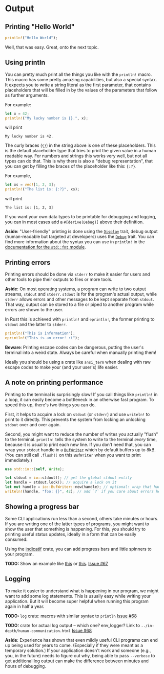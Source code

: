 # Output

## Printing "Hello World"

```rust
println!("Hello World");
```

Well, that was easy.
Great, onto the next topic.

## Using println

You can pretty much print all the things you like
with the `println!` macro.
This macro has some pretty amazing capabilities,
but also a special syntax.
It expects you to write a string literal as the first parameter,
that contains placeholders that will be filled in
by the values of the parameters that follow as further arguments.

For example:

```rust
let x = 42;
println!("My lucky number is {}.", x);
```

will print

```console
My lucky number is 42.
```

The curly braces (`{}`) in the string above is one of these placeholders.
This is the default placeholder type
that tries to print the given value in a human readable way.
For numbers and strings this works very well,
but not all types can do that.
This is why there is also a "debug representation",
that you can get by filling the braces of the placeholder like this: `{:?}`.

For example,

```rust
let xs = vec![1, 2, 3];
println!("The list is: {:?}", xs);
```

will print

```console
The list is: [1, 2, 3]
```

If you want your own data types to be printable for debugging and logging,
you can in most cases add a `#[derive(Debug)]` above their definition.

<aside>

**Aside:**
"User-friendly" printing is done using the [`Display`] trait,
debug output (human-readable but targeted at developers) uses the [`Debug`] trait.
You can find more information about the syntax you can use in `println!`
in the [documentation for the `std::fmt` module][std::fmt].

[`Display`]: https://doc.rust-lang.org/1.27.2/std/fmt/trait.Display.html
[`Debug`]: https://doc.rust-lang.org/1.27.2/std/fmt/trait.Debug.html
[std::fmt]: https://doc.rust-lang.org/1.27.2/std/fmt/index.html

</aside>

## Printing errors

Printing errors should be done via `stderr`
to make it easier for users
and other tools
to pipe their outputs to files
or more tools.

<aside>

**Aside:**
On most operating systems,
a program can write to two output streams, `stdout` and `stderr`.
`stdout` is for the program's actual output,
while `stderr` allows errors and other messages to be kept separate from `stdout`.
That way,
output can be stored to a file or piped to another program
while errors are shown to the user.

</aside>

In Rust this is achieved
with `println!` and `eprintln!`,
the former printing to `stdout`
and the latter to `stderr`.

```rust
println!("This is information");
eprintln!("This is an error! :(");
```

<aside>

**Beware**: Printing escape codes can be dangerous,
putting the user's terminal into a weird state.
Always be careful when manually printing them!

Ideally you should be using a crate like `ansi_term`
when dealing with raw escape codes
to make your (and your user's) life easier.

</aside>

## A note on printing performance

Printing to the terminal is surprisingly slow!
If you call things like `println!` in a loop,
it can easily become a bottleneck in an otherwise fast program.
To speed this up,
there's two things you can do.

First,
it helps to acquire a lock on `stdout` (or `stderr`)
and use `writeln!` to print to it directly.
This prevents the system from locking an unlocking `stdout` over and over again.

Second,
you might want to reduce the number of writes
you actually "flush" to the terminal.
`println!` tells the system to write to the terminal _every_ time,
because it is usual to print each new line.
If you don't need that,
you can wrap your `stdout` handle in a [`BufWriter`]
which by default buffers up to 8kB.
(You can still call `.flush()` on this `BufWriter`
when you want to print immediately.)

```rust
use std::io::{self, Write};

let stdout = io::stdout(); // get the global stdout entity
let handle = stdout.lock(); // acquire a lock on it
let mut handle = io::BufWriter::new(handle); // optional: wrap that handle in a buffer
writeln!(handle, "foo: {}", 42); // add `?` if you care about errors here
```

[`BufWriter`]: https://doc.rust-lang.org/1.29.0/std/io/struct.BufWriter.html

## Showing a progress bar

Some CLI applications run less than a second,
others take minutes or hours.
If you are writing one of the latter types of programs,
you might want to show the user that something is happening.
For this, you should try to printing useful status updates,
ideally in a form that can be easily consumed.

Using the [indicatif] crate,
you can add progress bars
and little spinners to your program.

<aside class="todo">

**TODO:**
Show an example like
[this](https://github.com/mitsuhiko/indicatif/blob/950091d1b1683a88e01c4d4975f591009f56322b/examples/log.rs)
or [this](https://github.com/ashleygwilliams/cargo-generate/blob/c18cba0b33764012e25288d43c6a8545222b96f4/src/main.rs#L95).
[Issue #67](https://github.com/rust-lang-nursery/cli-wg/issues/67)

</aside>

[indicatif]: https://crates.io/crates/indicatif

## Logging

To make it easier to understand what is happening in our program,
we might want to add some log statements.
This is usually easy while writing your application.
But it will become super helpful when running this program again in half a year.

<aside class="todo">

**TODO:**
`log` crate: macros with similar syntax to `println`
[Issue #68](https://github.com/rust-lang-nursery/cli-wg/issues/68)

</aside>

<aside class="todo">

**TODO:**
crate for actual log output – which one?
env_logger?
Link to `../in-depth/human-communication.html`
[Issue #68](https://github.com/rust-lang-nursery/cli-wg/issues/68)

</aside>

<aside>

**Aside:**
Experience has shown that even mildly useful CLI programs can end up being used for years to come.
(Especially if they were meant as a temporary solution.)
If your application doesn't work
and someone (e.g., you, in the future) needs to figure out why,
being able to pass `--verbose` to get additional log output
can make the difference between minutes and hours of debugging.

</aside>

